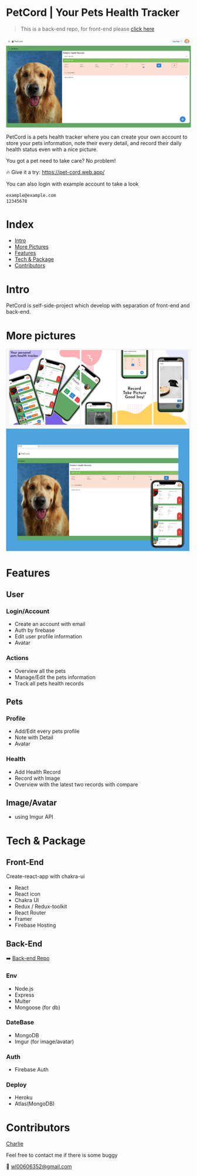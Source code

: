 # PetCord | Your Pets Health Tracker

> This is a back-end repo, for front-end please [click here](https://github.com/wlcharlie/React-pet-cord)

<img src="./public/img/image8.png">

PetCord is a pets health tracker where you can create your own account to store your pets information, note their every detail, and record their daily health status even with a nice picture.

You got a pet need to take care? No problem!

:fire: Give it a try: https://pet-cord.web.app/

You can also login with example account to take a look

```
example@example.com
12345678
```

# Index

- [Intro](#Intro)
- [More Pictures](#more-pictures)
- [Features](#Features)
- [Tech & Package](#tech-&-package)
- [Contributors](#contributors)

# Intro

PetCord is self-side-project which develop with separation of front-end and back-end.

# More pictures

<img src="./public/img/image7.png" width="800">

<img src="./public/img/image6.png" width="500">

# Features

## User

### Login/Account

- Create an account with email
- Auth by firebase
- Edit user profile information
- Avatar

### Actions

- Overview all the pets
- Manage/Edit the pets information
- Track all pets health records

## Pets

### Profile

- Add/Edit every pets profile
- Note with Detail
- Avatar

### Health

- Add Health Record
- Record with Image
- Overview with the latest two records with compare

## Image/Avatar

- using Imgur API

# Tech & Package

## Front-End

Create-react-app with chakra-ui

- React
- React icon
- Chakra UI
- Redux / Redux-toolkit
- React Router
- Framer
- Firebase Hosting

## Back-End

:arrow_right: [Back-end Repo](https://github.com/wlcharlie/Pet-cord)

### Env

- Node.js
- Express
- Multer
- Mongoose (for db)

### DateBase

- MongoDB
- Imgur (for image/avatar)

### Auth

- Firebase Auth

### Deploy

- Heroku
- Atlas(MongoDB)

# Contributors

[Charlie](https://github.com/wlcharlie/wlcharlie)

Feel free to contact me if there is some buggy

:email: wl00606352@gmail.com
